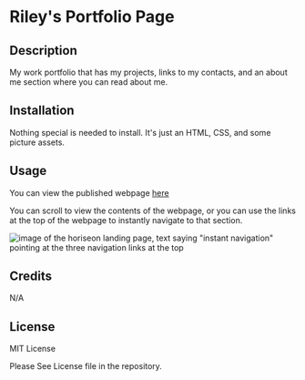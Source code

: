 # Riley's Portfolio Page

## Description

My work portfolio that has my projects, links to my contacts, and an about me section where you can read about me.

## Installation

Nothing special is needed to install. It's just an HTML, CSS, and some picture assets.

## Usage

You can view the published webpage [here](https://spawze.github.io/Riley-Portfolio/)  

You can scroll to view the contents of the webpage, or you can use the links at the top of the webpage to instantly navigate to that section.

![image of the horiseon landing page, text saying "instant navigation" pointing at the three navigation links at the top](assets/images/wow.png)


## Credits

N/A

## License

MIT License

Please See License file in the repository.
